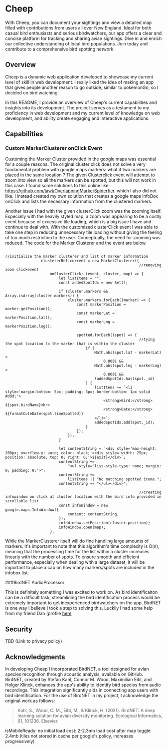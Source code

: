 # Cheep

With Cheep, you can document your sightings and view a detailed map filled with contributions from users all over New England. Ideal for both casual bird enthusiasts and serious birdwatchers, our app offers a clear and concise platform for tracking and sharing avian sightings. Dive in and enrich our collective understanding of local bird populations. Join today and contribute to a comprehensive bird spotting network.


## Overview

Cheep is a dynamic web application developed to showcase my current level of skill in web development. I really liked the idea of making an app that gives people another reason to go outside, similar to pokemonGo, so I decided on bird watching.

In this README, I provide an overview of Cheep's current capabilities and insights into its development. The project serves as a testament to my proficiency in web development and my current level of knowledge on web development, and ability create engaging and interactive applications.


## Capabilities

### Custom MarkerClusterer onClick Event

Customing the Marker Cluster provided in the google maps was essential for a couple reasons. The original cluster click does not solve a very fundamental problem with google maps markers: what if two markers are placed in the same location ? The given Clusterclick event will attempt to zoom into view so all the markers can be spotted, but this will not work in this case. I found some solutions to this online like https://github.com/jawj/OverlappingMarkerSpiderfier. which I also did not like. I instead created my own solution that creates a google maps InfoBox onClick and lists the necessary information from the clustered markers. 

Another issue I had with the given clusterClick zoom was the zooming itself. Especially with the heavily styled map, a zoom was appearing to be a costly event because of excessive tile loading, which is a big issue I have and continue to deal with. With the customized clusterClick event I was able to take one step in reducing unnecessary tile loading without giving the feeling of too much restriction to the user. Conceptually, the need for zooming was reduced. The code for the Marker Clusterer and the event are below.


```
                                                            //initialize the marker clusterer and list of marker information
				clustererRef.current = new MarkerClusterer({
                                                            //removing zoom clickevent
					onClusterClick: (event, cluster, map) => {
						let listItems = "";
						const addedSpotIds = new Set();

						if (cluster.markers && Array.isArray(cluster.markers)) {
							cluster.markers.forEach((marker) => {
								const markerPosition = marker.getPosition();
								const markerLat = markerPosition.lat();
								const markerLng = markerPosition.lng();

								spotted.forEach((spot) => {
                                                            //tying the spot location to the marker that is within the cluster
									if (
										Math.abs(spot.lat - markerLat) <
											0.0001 &&
										Math.abs(spot.lng - markerLng) <
											0.0001 &&
										!addedSpotIds.has(spot._id)
									) {
										listItems += `<li style='margin-bottom: 5px; padding: 5px; border-bottom: 1px solid #ddd;'>
											<strong>Bird:</strong> ${spot.birdName}<br>
											<strong>Date:</strong> ${formatCuteDate(spot.timeSpotted)}
										</li>`;
										addedSpotIds.add(spot._id);
									}
								});
							});
						}

						let contentString = `<div style='max-height: 200px; overflow-y: auto; color: black;'><div style='width: 25px; position: absolute; top: 0; right: 0;'>${exit}</div>`;
						contentString +=
							"<ul style='list-style-type: none; margin: 0; padding: 0;'>";
						contentString +=
							listItems || "No matching spotted items.";
						contentString += "</ul></div>";
    
                                                            //creating infowindow on click at cluster location with the bird info provided in scrollable list
						const infoWindow = new google.maps.InfoWindow({
							content: contentString,
						});
						infoWindow.setPosition(cluster.position);
						infoWindow.open(map);
					},
```

While the MarkerClusterer itself will do fine handling large amounts of markers. It's important to note that this algorithm's time complexity is O(n), meaning that the processing time for the list within a cluster increases linearly with the number of spots. To ensure smooth and efficient performance, especially when dealing with a large dataset, it will be important to place a cap on how many markers/spots are included in the infobox list.

###BirdNET AudioProcessor

This is definitely something I was excited to work on. As bird identificaiton can be a difficult task, streamlining the bird identification process would be extremely important to get inexperienced birdwatchers on the app. BirdNET is one way I believe I took a step to solving this. Luckily I had some help from my friend Dan (profile [here](https://github.com/dannybalentine)
## Security

TBD
(Link to privacy policy)


## Acknowledgments

In developing Cheep I incorporated BirdNET, a tool designed for avian species recognition through acoustic analysis, available on GitHub. BirdNET, created by Stefan Kahl, Connor M. Wood, Maximilian Eibl, and Holger Klinck, enhances the app's ability to identify bird species from audio recordings. This integration significantly aids in connecting app users with bird identification. For the use of BirdNET in my project, I acknowledge the original work as follows:

> Kahl, S., Wood, C. M., Eibl, M., & Klinck, H. (2021). BirdNET: A deep learning solution for avian diversity monitoring. Ecological Informatics, 61, 101236. Elsevier.


isMobileReady: no
initial load cost: 2-2.3mb
load cost after map toggle: 2.4mb (tiles not stored in cache per google's policy, increases progressively)


